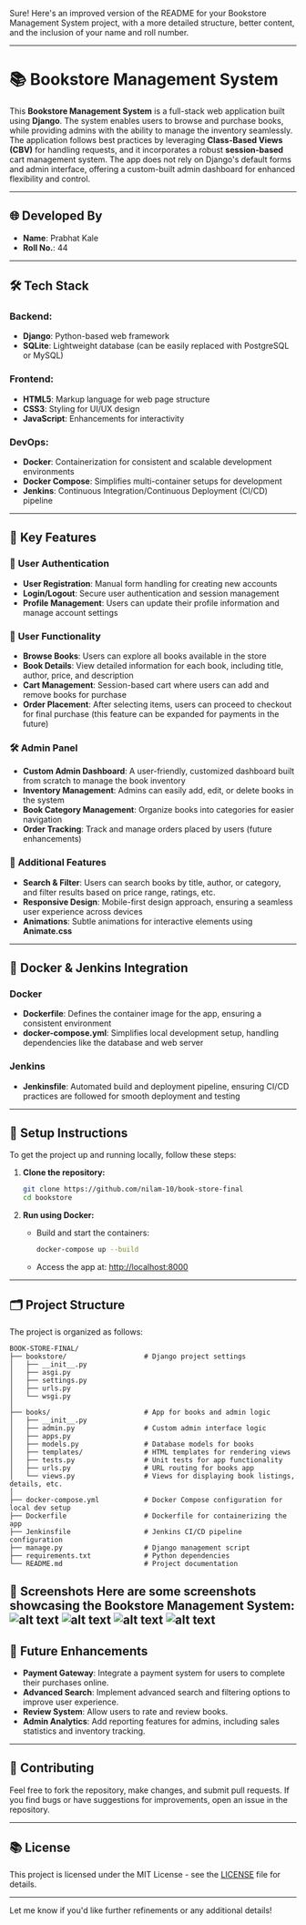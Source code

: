 Sure! Here's an improved version of the README for your Bookstore Management System project, with a more detailed structure, better content, and the inclusion of your name and roll number.

---

# 📚 **Bookstore Management System**

This **Bookstore Management System** is a full-stack web application built using **Django**. The system enables users to browse and purchase books, while providing admins with the ability to manage the inventory seamlessly. The application follows best practices by leveraging **Class-Based Views (CBV)** for handling requests, and it incorporates a robust **session-based** cart management system. The app does not rely on Django's default forms and admin interface, offering a custom-built admin dashboard for enhanced flexibility and control.

---

## 🌐 **Developed By**

- **Name**: Prabhat Kale
- **Roll No.**: 44
---

## 🛠️ **Tech Stack**

### **Backend:**
- **Django**: Python-based web framework
- **SQLite**: Lightweight database (can be easily replaced with PostgreSQL or MySQL)

### **Frontend:**
- **HTML5**: Markup language for web page structure
- **CSS3**: Styling for UI/UX design
- **JavaScript**: Enhancements for interactivity

### **DevOps:**
- **Docker**: Containerization for consistent and scalable development environments
- **Docker Compose**: Simplifies multi-container setups for development
- **Jenkins**: Continuous Integration/Continuous Deployment (CI/CD) pipeline

---

## 🚀 **Key Features**

### 🔐 **User Authentication**
- **User Registration**: Manual form handling for creating new accounts
- **Login/Logout**: Secure user authentication and session management
- **Profile Management**: Users can update their profile information and manage account settings

### 🛒 **User Functionality**
- **Browse Books**: Users can explore all books available in the store
- **Book Details**: View detailed information for each book, including title, author, price, and description
- **Cart Management**: Session-based cart where users can add and remove books for purchase
- **Order Placement**: After selecting items, users can proceed to checkout for final purchase (this feature can be expanded for payments in the future)

### 🛠️ **Admin Panel**
- **Custom Admin Dashboard**: A user-friendly, customized dashboard built from scratch to manage the book inventory
- **Inventory Management**: Admins can easily add, edit, or delete books in the system
- **Book Category Management**: Organize books into categories for easier navigation
- **Order Tracking**: Track and manage orders placed by users (future enhancements)

### 🌟 **Additional Features**
- **Search & Filter**: Users can search books by title, author, or category, and filter results based on price range, ratings, etc.
- **Responsive Design**: Mobile-first design approach, ensuring a seamless user experience across devices
- **Animations**: Subtle animations for interactive elements using **Animate.css**

---

## 🐳 **Docker & Jenkins Integration**

### **Docker**
- **Dockerfile**: Defines the container image for the app, ensuring a consistent environment
- **docker-compose.yml**: Simplifies local development setup, handling dependencies like the database and web server

### **Jenkins**
- **Jenkinsfile**: Automated build and deployment pipeline, ensuring CI/CD practices are followed for smooth deployment and testing

---

## 🔧 **Setup Instructions**

To get the project up and running locally, follow these steps:

1. **Clone the repository:**
   ```bash
   git clone https://github.com/nilam-10/book-store-final
   cd bookstore
   ```

2. **Run using Docker:**
   - Build and start the containers:
     ```bash
     docker-compose up --build
     ```
   - Access the app at: [http://localhost:8000](http://localhost:8000)

---

## 🗂️ **Project Structure**

The project is organized as follows:

```
BOOK-STORE-FINAL/
├── bookstore/                   # Django project settings
│   ├── __init__.py
│   ├── asgi.py
│   ├── settings.py
│   ├── urls.py
│   └── wsgi.py
│
├── books/                       # App for books and admin logic
│   ├── __init__.py
│   ├── admin.py                 # Custom admin interface logic
│   ├── apps.py
│   ├── models.py                # Database models for books
│   ├── templates/               # HTML templates for rendering views
│   ├── tests.py                 # Unit tests for app functionality
│   ├── urls.py                  # URL routing for books app
│   └── views.py                 # Views for displaying book listings, details, etc.
│
├── docker-compose.yml           # Docker Compose configuration for local dev setup
├── Dockerfile                   # Dockerfile for containerizing the app
├── Jenkinsfile                  # Jenkins CI/CD pipeline configuration
├── manage.py                    # Django management script
├── requirements.txt             # Python dependencies
└── README.md                    # Project documentation
```

📸 Screenshots
Here are some screenshots showcasing the Bookstore Management System:
![alt text](<Screenshot 2025-04-25 213811.png>)
![alt text](<Screenshot 2025-04-25 214101.png>)
![alt text](<Screenshot 2025-04-25 214219.png>)
![alt text](<Screenshot 2025-04-25 213913.png>)
---

## 📄 **Future Enhancements**
- **Payment Gateway**: Integrate a payment system for users to complete their purchases online.
- **Advanced Search**: Implement advanced search and filtering options to improve user experience.
- **Review System**: Allow users to rate and review books.
- **Admin Analytics**: Add reporting features for admins, including sales statistics and inventory tracking.

---

## 🤝 **Contributing**

Feel free to fork the repository, make changes, and submit pull requests. If you find bugs or have suggestions for improvements, open an issue in the repository.

---

## 📚 **License**

This project is licensed under the MIT License - see the [LICENSE](LICENSE) file for details.

---

Let me know if you'd like further refinements or any additional details!